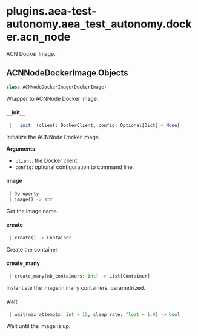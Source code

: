 <a name="plugins.aea-test-autonomy.aea_test_autonomy.docker.acn_node"></a>
# plugins.aea-test-autonomy.aea`_`test`_`autonomy.docker.acn`_`node

ACN Docker Image.

<a name="plugins.aea-test-autonomy.aea_test_autonomy.docker.acn_node.ACNNodeDockerImage"></a>
## ACNNodeDockerImage Objects

```python
class ACNNodeDockerImage(DockerImage)
```

Wrapper to ACNNode Docker image.

<a name="plugins.aea-test-autonomy.aea_test_autonomy.docker.acn_node.ACNNodeDockerImage.__init__"></a>
#### `__`init`__`

```python
 | __init__(client: DockerClient, config: Optional[Dict] = None)
```

Initialize the ACNNode Docker image.

**Arguments**:

- `client`: the Docker client.
- `config`: optional configuration to command line.

<a name="plugins.aea-test-autonomy.aea_test_autonomy.docker.acn_node.ACNNodeDockerImage.image"></a>
#### image

```python
 | @property
 | image() -> str
```

Get the image name.

<a name="plugins.aea-test-autonomy.aea_test_autonomy.docker.acn_node.ACNNodeDockerImage.create"></a>
#### create

```python
 | create() -> Container
```

Create the container.

<a name="plugins.aea-test-autonomy.aea_test_autonomy.docker.acn_node.ACNNodeDockerImage.create_many"></a>
#### create`_`many

```python
 | create_many(nb_containers: int) -> List[Container]
```

Instantiate the image in many containers, parametrized.

<a name="plugins.aea-test-autonomy.aea_test_autonomy.docker.acn_node.ACNNodeDockerImage.wait"></a>
#### wait

```python
 | wait(max_attempts: int = 15, sleep_rate: float = 1.0) -> bool
```

Wait until the image is up.

